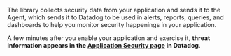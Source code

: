 The library collects security data from your application and sends it to the Agent, which sends it to Datadog to be used in alerts, reports, queries, and dashboards to help you monitor security happenings in your application. 

A few minutes after you enable your application and exercise it, **threat information appears in the [Application Security page][201] in Datadog**.

[201]: https://app.datadoghq.com/security/appsec